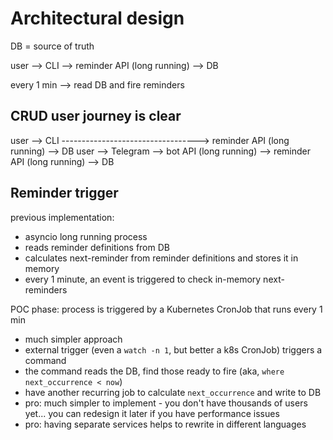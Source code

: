 # Architectural design

DB = source of truth

user --> CLI --> reminder API (long running) --> DB

every 1 min --> read DB and fire reminders


## CRUD user journey is clear

user --> CLI ----------------------------------> reminder API (long running) --> DB
user --> Telegram --> bot API (long running) --> reminder API (long running) --> DB

## Reminder trigger

previous implementation:
  - asyncio long running process
  - reads reminder definitions from DB
  - calculates next-reminder from reminder definitions and stores it in memory
  - every 1 minute, an event is triggered to check in-memory next-reminders

POC phase: process is triggered by a Kubernetes CronJob that runs every 1 min
  - much simpler approach
  - external trigger (even a `watch -n 1`, but better a k8s CronJob) triggers a command
  - the command reads the DB, find those ready to fire (aka, `where next_occurrence < now`)
  - have another recurring job to calculate `next_occurrence` and write to DB
  - pro: much simpler to implement - you don't have thousands of users yet... you can redesign it later if you have performance issues
  - pro: having separate services helps to rewrite in different languages
